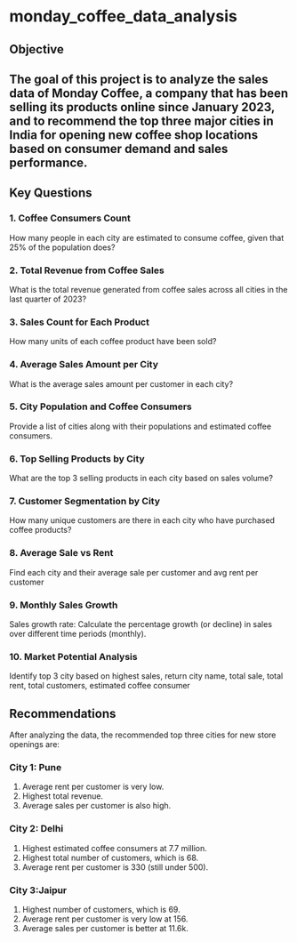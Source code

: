 # monday_coffee_data_analysis
## Objective
  The goal of this project is to analyze the sales data of Monday Coffee, a company that has been selling its products online since January 2023, and to recommend the top three major cities in     India for opening new coffee shop locations based on consumer demand and sales performance.
------------------------------------------------------------------------------------------------------------------------------------------------------------------------------------------
## Key Questions
### 1. Coffee Consumers Count
  How many people in each city are estimated to consume coffee, given that 25% of the population does?

### 2. Total Revenue from Coffee Sales
  What is the total revenue generated from coffee sales across all cities in the last quarter of 2023?

### 3. Sales Count for Each Product
  How many units of each coffee product have been sold?

### 4. Average Sales Amount per City
  What is the average sales amount per customer in each city?

### 5. City Population and Coffee Consumers
  Provide a list of cities along with their populations and estimated coffee consumers.

### 6. Top Selling Products by City
  What are the top 3 selling products in each city based on sales volume?

### 7. Customer Segmentation by City
  How many unique customers are there in each city who have purchased coffee products?

### 8. Average Sale vs Rent
  Find each city and their average sale per customer and avg rent per customer

### 9. Monthly Sales Growth
  Sales growth rate: Calculate the percentage growth (or decline) in sales over different time periods (monthly).

### 10. Market Potential Analysis
  Identify top 3 city based on highest sales, return city name, total sale, total rent, total customers, estimated coffee consumer


## Recommendations
After analyzing the data, the recommended top three cities for new store openings are:
### City 1: Pune
1. Average rent per customer is very low.
2. Highest total revenue.
3. Average sales per customer is also high.

### City 2: Delhi
1. Highest estimated coffee consumers at 7.7 million.
2. Highest total number of customers, which is 68.
3. Average rent per customer is 330 (still under 500).

### City 3:Jaipur
1. Highest number of customers, which is 69.
2. Average rent per customer is very low at 156.
3. Average sales per customer is better at 11.6k.
